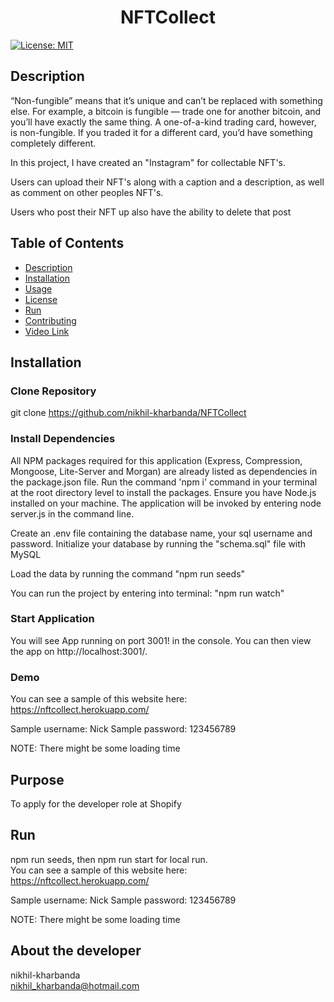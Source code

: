 
<h1 align="center">NFTCollect </h1>

  [![License: MIT](https://img.shields.io/badge/License-MIT-yellow.svg)](https://opensource.org/licenses/MIT) <br />

## Description
  “Non-fungible” means that it’s unique and can’t be replaced with something else. For example, a bitcoin is fungible — trade one for another bitcoin, and you’ll have exactly the same thing. A one-of-a-kind trading card, however, is non-fungible. If you traded it for a different card, you’d have something completely different. 

  In this project, I have created an "Instagram" for collectable NFT's.

  Users can upload their NFT's along with a caption and a description, as well as comment on other peoples NFT's.

  Users who post their NFT up also have the ability to delete that post

## Table of Contents
  - [Description](#description)
  - [Installation](#installation)
  - [Usage](#usage)
  - [License](#license)
  - [Run](#run)
  - [Contributing](#contributing)
  - [Video Link](#video)  

## Installation

### Clone Repository

git clone https://github.com/nikhil-kharbanda/NFTCollect
 
### Install Dependencies

All NPM packages required for this application (Express, Compression, Mongoose, Lite-Server and Morgan) are already listed as dependencies in the package.json file. Run the command 'npm i' command in your terminal at the root directory level to install the packages.
Ensure you have Node.js installed on your machine. The application will be invoked by entering node server.js in the command line.

Create an .env file containing the database name, your sql username and password. Initialize your database by running the "schema.sql" file with MySQL

Load the data by running the command "npm run seeds"

You can run the project by entering into terminal: "npm run watch"

### Start Application

You will see App running on port 3001! in the console. You can then view the app on http://localhost:3001/.

### Demo
You can see a sample of this website here:
https://nftcollect.herokuapp.com/

Sample username: Nick
Sample password: 123456789

NOTE: There might be some loading time

## Purpose
  To apply for the developer role at Shopify

## Run
  npm run seeds, then npm run start for local run.  
  You can see a sample of this website here: https://nftcollect.herokuapp.com/  

Sample username: Nick
Sample password: 123456789

NOTE: There might be some loading time

## About the developer 
  nikhil-kharbanda <br >
  nikhil_kharbanda@hotmail.com

  


